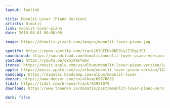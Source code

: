 ```yaml
---
layout: fanlink

title: Moonlit Lover (Piano Version)
artists: Dimatis
link: moonlit-lover-piano
date: 2018-08-01 00:00:00

image: https://dimatis.yizack.com/images/moonlit-lover-piano.jpg

spotify: https://open.spotify.com/track/63GFEMzDbE81y1ZJ9gLfCl
soundcloud: https://soundcloud.com/dimatis/moonlit-lover-piano-version
youtube: https://youtu.be/o8GjX9sYwDc
itunes: https://music.apple.com/us/album/moonlit-lover-piano-version/1420477130?i=1420477134&app=itunes
apple: https://music.apple.com/us/album/moonlit-lover-piano-version/1420477130?i=1420477134&app=music
bandcamp: https://dimatis.bandcamp.com/album/moonlit-lover
deezer: https://www.deezer.com/en/album/69678032
tidal: https://tidal.com/browse/track/92951079
download: https://www.toneden.io/dimatis/post/moonlit-lover-piano-version

dark: false
---
```

